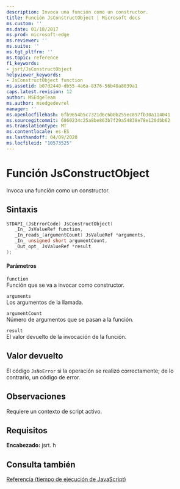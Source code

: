 ```yaml
---
description: Invoca una función como un constructor.
title: Función JsConstructObject | Microsoft docs
ms.custom: ''
ms.date: 01/18/2017
ms.prod: microsoft-edge
ms.reviewer: ''
ms.suite: ''
ms.tgt_pltfrm: ''
ms.topic: reference
f1_keywords:
- jsrt/JsConstructObject
helpviewer_keywords:
- JsConstructObject function
ms.assetid: b07d2440-db55-4a6a-8376-56b40a8039a1
caps.latest.revision: 12
author: MSEdgeTeam
ms.author: msedgedevrel
manager: ''
ms.openlocfilehash: 6fb9654b5c7321d6c6b0b255ec897fb30a114041
ms.sourcegitcommit: 6860234c25a8be863b7f29a54838e78e120dbb62
ms.translationtype: MT
ms.contentlocale: es-ES
ms.lasthandoff: 04/09/2020
ms.locfileid: "10573525"
---
```

# Función JsConstructObject
Invoca una función como un constructor.  
  
## Sintaxis  
  
```cpp  
STDAPI_(JsErrorCode) JsConstructObject(  
   _In_ JsValueRef function,  
   _In_reads_(argumentCount) JsValueRef *arguments,  
   _In_ unsigned short argumentCount,  
   _Out_opt_ JsValueRef *result  
);  
```  
  
#### Parámetros  
 `function`  
 Función que se va a invocar como constructor.  
  
 `arguments`  
 Los argumentos de la llamada.  
  
 `argumentCount`  
 Número de argumentos que se pasan a la función.  
  
 `result`  
 El valor devuelto de la invocación de la función.  
  
## Valor devuelto  
 El código `JsNoError` si la operación se realizó correctamente; de lo contrario, un código de error.  
  
## Observaciones  
 Requiere un contexto de script activo.  
  
## Requisitos  
 **Encabezado:** jsrt. h  
  
## Consulta también  
 [Referencia (tiempo de ejecución de JavaScript)](../chakra-hosting/reference-javascript-runtime.md)
